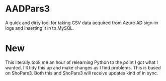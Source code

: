 # AADPars3
A quick and dirty tool for taking CSV data acquired from Azure AD sign-in logs and inserting it in to MySQL.

# New
This literally took me an hour of relearning Python to the point I got what I wanted. I'll tidy this up and make changes as I find problems. This is based on ShoPars3. Both this and ShoPars3 will receive updates kind of in sync.
